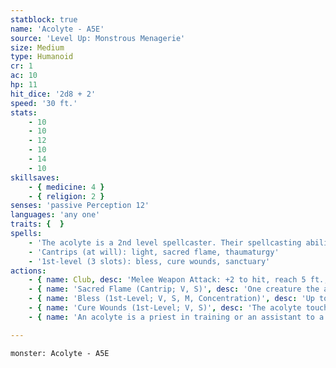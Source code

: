 ```yaml
---
statblock: true
name: 'Acolyte - A5E'
source: 'Level Up: Monstrous Menagerie'
size: Medium
type: Humanoid
cr: 1
ac: 10
hp: 11
hit_dice: '2d8 + 2'
speed: '30 ft.'
stats:
    - 10
    - 10
    - 12
    - 10
    - 14
    - 10
skillsaves:
    - { medicine: 4 }
    - { religion: 2 }
senses: 'passive Perception 12'
languages: 'any one'
traits: {  }
spells:
    - 'The acolyte is a 2nd level spellcaster. Their spellcasting ability is Wisdom (spell save DC 12, +4 to hit with spell attacks). They have the following cleric spells prepared:'
    - 'Cantrips (at will): light, sacred flame, thaumaturgy'
    - '1st-level (3 slots): bless, cure wounds, sanctuary'
actions:
    - { name: Club, desc: 'Melee Weapon Attack: +2 to hit, reach 5 ft., one target. Hit: 2 (1d4) bludgeoning damage.' }
    - { name: 'Sacred Flame (Cantrip; V, S)', desc: 'One creature the acolyte can see within 60 feet makes a DC 12 Dexterity saving throw, taking 4 (1d8) radiant damage on a failure. This spell ignores cover.' }
    - { name: 'Bless (1st-Level; V, S, M, Concentration)', desc: 'Up to three creatures within 30 feet add a d4 to attack rolls and saving throws for 1 minute.' }
    - { name: 'Cure Wounds (1st-Level; V, S)', desc: 'The acolyte touches a willing living creature, restoring 6 (1d8 + 2) hit points to it.' }
    - { name: 'An acolyte is a priest in training or an assistant to a more senior member of the clergy', desc: 'While acolytes may be found acting as servants or messengers in major temples, an acolyte may also be the only representative of their faith serving a village or roadside shrine.' }

---
```

```statblock
monster: Acolyte - A5E
```
